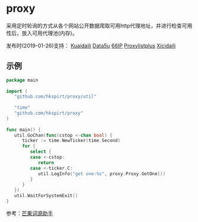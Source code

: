 # proxy
采用定时轮询的方式从各个网站公开数据爬取可用http代理地址，并进行检查可用性后，放入可用代理池(内存)。

发布时(2019-01-26)支持：
[Kuaidaili](https://www.kuaidaili.com/free/intr/)
[Data5u](http://www.data5u.com/free/index.shtml)
[66IP](http://www.66ip.cn/mo.php?tqsl=50) 
[Proxylistplus](https://list.proxylistplus.com/Fresh-HTTP-Proxy-List-1)
[Xicidaili](http://www.xicidaili.com/nn)

## 示例
```go
package main  
  
import (   
   "github.com/hkspirt/proxy/util" 
   
   "time"  
   "github.com/hkspirt/proxy"  
)  
  
func main() {  
   util.GoChan(func(cstop <-chan bool) {  
      ticker := time.NewTicker(time.Second)  
      for {  
         select {  
         case <-cstop:  
            return  
         case <-ticker.C:  
            util.LogInfo("get one:%s", proxy.Proxy.GetOne())  
         }  
      }  
   })  
   util.WaitForSystemExit()  
}
```

参考：[芒果词源助手](https://github.com/lonng/etym)
